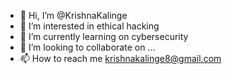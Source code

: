 - 👋 Hi, I’m @KrishnaKalinge
- 👀 I’m interested in ethical hacking 
- 🌱 I’m currently learning on cybersecurity 
- 💞️ I’m looking to collaborate on ...
- 📫 How to reach me krishnakalinge8@gmail.com

<!---
KrishnaKalinge/KrishnaKalinge is a ✨ special ✨ repository because its `README.md` (this file) appears on your GitHub profile.
You can click the Preview link to take a look at your changes.
--->
